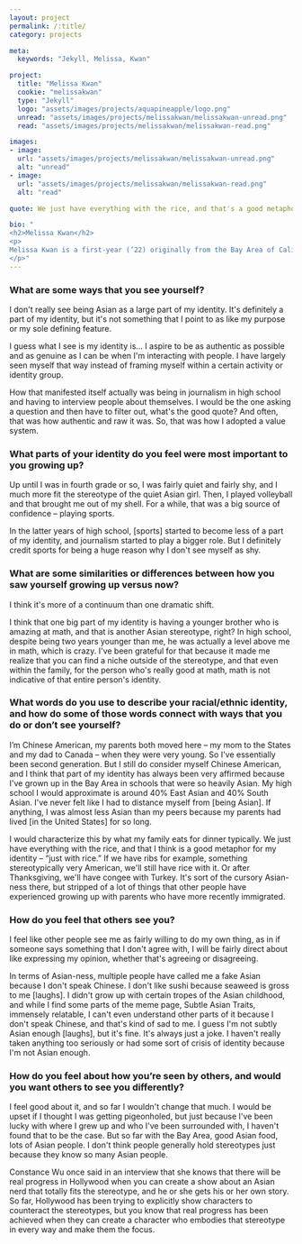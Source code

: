 ```yaml
---
layout: project
permalink: /:title/
category: projects

meta:
  keywords: "Jekyll, Melissa, Kwan"

project:
  title: "Melissa Kwan"
  cookie: "melissakwan"
  type: "Jekyll"
  logo: "assets/images/projects/aquapineapple/logo.png"
  unread: "assets/images/projects/melissakwan/melissakwan-unread.png"
  read: "assets/images/projects/melissakwan/melissakwan-read.png"

images:
- image:
  url: "assets/images/projects/melissakwan/melissakwan-unread.png"
  alt: "unread"
- image:
  url: "assets/images/projects/melissakwan/melissakwan-read.png"
  alt: "read"

quote: We just have everything with the rice, and that's a good metaphor for my identity – 'just with rice.'

bio: "
<h2>Melissa Kwan</h2>
<p>
Melissa Kwan is a first-year (’22) originally from the Bay Area of California. On campus, she is involved with the Crimson Multimedia board, a few Computer Science organizations, and is starting a “humans of Harvard” page. Although currently undeclared, Melissa is considering concentrating in Computer Science.
</p>"
---
```


<h3>What are some ways that you see yourself?</h3>
<p>
I don't really see being Asian as a large part of my identity. It's definitely a part of my identity, but it's not something that I point to as like my purpose or my sole defining feature.
<p></p>
I guess what I see is my identity is… I aspire to be as authentic as possible and as genuine as I can be when I'm interacting with people. I have largely seen myself that way instead of framing myself within a certain activity or identity group.
<p></p>
How that manifested itself actually was being in journalism in high school and having to interview people about themselves. I would be the one asking a question and then have to filter out, what's the good quote? And often, that was how authentic and raw it was. So, that was how I adopted a value system.
</p>

<h3>What parts of your identity do you feel were most important to you growing up?</h3>
<p>
Up until I was in fourth grade or so, I was fairly quiet and fairly shy, and I much more fit the stereotype of the quiet Asian girl. Then, I played volleyball and that brought me out of my shell. For a while, that was a big source of confidence – playing sports.
<p></p>
In the latter years of high school, [sports] started to become less of a part of my identity, and journalism started to play a bigger role. But I definitely credit sports for being a huge reason why I don't see myself as shy.
</p>

<h3>What are some similarities or differences between how you saw yourself growing up versus now?</h3>
<p>
I think it's more of a continuum than one dramatic shift.
<p></p>
I think that one big part of my identity is having a younger brother who is amazing at math, and that is another Asian stereotype, right? In high school, despite being two years younger than me, he was actually a level above me in math, which is crazy. I've been grateful for that because it made me realize that you can find a niche outside of the stereotype, and that even within the family, for the person who's really good at math, math is not indicative of that entire person's identity.
</p>

<h3>What words do you use to describe your racial/ethnic identity, and how do some of those words connect with ways that you do or don’t see yourself?</h3>
<p>
I’m Chinese American, my parents both moved here – my mom to the States and my dad to Canada – when they were very young. So I've essentially been second generation. But I still do consider myself Chinese American, and I think that part of my identity has always been very affirmed because I've grown up in the Bay Area in schools that were so heavily Asian. My high school I would approximate is around 40% East Asian and 40% South Asian. I've never felt like I had to distance myself from [being Asian]. If anything, I was almost less Asian than my peers because my parents had lived [in the United States] for so long.
<p></p>
I would characterize this by what my family eats for dinner typically. We just have everything with the rice, and that I think is a good metaphor for my identity – “just with rice.” If we have ribs for example, something stereotypically very American, we'll still have rice with it. Or after Thanksgiving, we'll have congee with Turkey. It's sort of the cursory Asian-ness there, but stripped of a lot of things that other people have experienced growing up with parents who have more recently immigrated.
</p>

<h3>How do you feel that others see you?</h3>
<p>
I feel like other people see me as fairly willing to do my own thing, as in if someone says something that I don't agree with, I will be fairly direct about like expressing my opinion, whether that's agreeing or disagreeing.
<p></p>
In terms of Asian-ness, multiple people have called me a fake Asian because I don't speak Chinese. I don't like sushi because seaweed is gross to me [laughs]. I didn't grow up with certain tropes of the Asian childhood, and while I find some parts of the meme page, Subtle Asian Traits, immensely relatable, I can't even understand other parts of it because I don't speak Chinese, and that's kind of sad to me. I guess I'm not subtly Asian enough [laughs], but it's fine. It's always just a joke. I haven't really taken anything too seriously or had some sort of crisis of identity because I'm not Asian enough.
</p>

<h3>How do you feel about how you’re seen by others, and would you want others to see you differently?</h3>
<p>
I feel good about it, and so far I wouldn't change that much. I would be upset if I thought I was getting pigeonholed, but just because I've been lucky with where I grew up and who I've been surrounded with, I haven't found that to be the case. But so far with the Bay Area, good Asian food, lots of Asian people. I don't think people generally hold stereotypes just because they know so many Asian people.
<p></p>
Constance Wu once said in an interview that she knows that there will be real progress in Hollywood when you can create a show about an Asian nerd that totally fits the stereotype, and he or she gets his or her own story. So far, Hollywood has been trying to explicitly show characters to counteract the stereotypes, but you know that real progress has been achieved when they can create a character who embodies that stereotype in every way and make them the focus.
</p>
